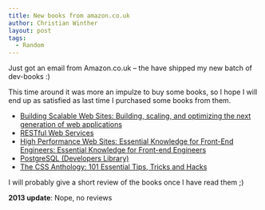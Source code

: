 ```yaml
---
title: New books from amazon.co.uk
author: Christian Winther
layout: post
tags:
  - Random
---
```

Just got an email from Amazon.co.uk &#8211; the have shipped my new batch of dev-books :)

This time around it was more an impulze to buy some books, so I hope I will end up as satisfied as last time I purchased some books from them.

- [Building Scalable Web Sites: Building, scaling, and optimizing the next generation of web applications](http://www.amazon.co.uk/exec/obidos/ASIN/0596102356)
- [RESTful Web Services](http://www.amazon.co.uk/exec/obidos/ASIN/0596529260)
- [High Performance Web Sites: Essential Knowledge for Front-End Engineers: Essential Knowledge for Front-end Engineers](http://www.amazon.co.uk/exec/obidos/ASIN/0596529309)
- [PostgreSQL (Developers Library)](http://www.amazon.co.uk/exec/obidos/ASIN/0672327562)
- [The CSS Anthology: 101 Essential Tips, Tricks and Hacks](http://www.amazon.co.uk/exec/obidos/ASIN/097584198X)

I will probably give a short review of the books once I have read them ;)

__2013 update__: Nope, no reviews
